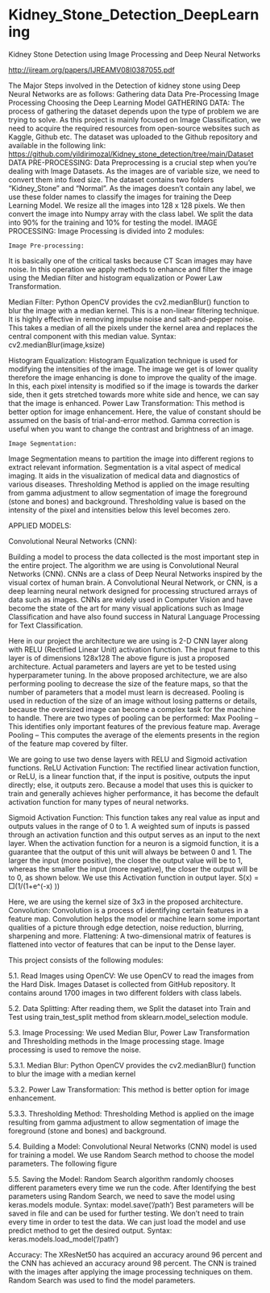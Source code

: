 # Kidney_Stone_Detection_DeepLearning
Kidney Stone Detection using Image Processing and Deep Neural Networks

http://ijream.org/papers/IJREAMV08I0387055.pdf

The Major Steps involved in the Detection of kidney stone using Deep Neural Networks are as follows:
	Gathering data
	Data Pre-Processing
	Image Processing
	Choosing the Deep Learning Model 
	GATHERING DATA:
The process of gathering the dataset depends upon the type of problem we are trying to solve. As this project is mainly focused on Image Classification, we need to acquire the required resources from open-source websites such as Kaggle, Github etc.
The dataset was uploaded to the Github repository and available in the following link: https://github.com/yildirimozal/Kidney_stone_detection/tree/main/Dataset
	DATA PRE-PROCESSING:
Data Preprocessing is a crucial step when you’re dealing with Image Datasets. As the images are of variable size, we need to convert them into fixed size. The dataset contains two folders “Kidney_Stone” and “Normal”. As the images doesn’t contain any label, we use these folder names to classify the images for training the Deep Learning Model. We resize all the images into 128 x 128 pixels. We then convert the image into Numpy array with the class label. We split the data into 90% for the training and 10% for testing the model.
	IMAGE PROCESSING:
Image Processing is divided into 2 modules:



	Image Pre-processing: 
It is basically one of the critical tasks because CT Scan images may have noise. In this operation we apply methods to enhance and filter the image using the Median filter and histogram equalization or Power Law Transformation.

Median Filter:
Python OpenCV provides the cv2.medianBlur() function to blur the image with a median kernel. This is a non-linear filtering technique. It is highly effective in removing impulse noise and salt-and-pepper noise. This takes a median of all the pixels under the kernel area and replaces the central component with this median value. 
Syntax: cv2.medianBlur(image,ksize)

 
 
 
Histogram Equalization:
Histogram Equalization technique is used for modifying the intensities of the image. The image we get is of lower quality therefore the image enhancing is done to improve the quality of the image. In this, each pixel intensity is modified so if the image is towards the darker side, then it gets stretched towards more white side and hence, we can say that the image is enhanced.
	Power Law Transformation: 
This method is better option for image enhancement. Here, the value of constant should be assumed on the basis of trial-and-error method. Gamma correction is useful when you want to change the contrast and brightness of an image.


	Image Segmentation:
Image Segmentation means to partition the image into different regions to extract relevant information. 
Segmentation is a vital aspect of medical imaging. It aids in the visualization of medical data and diagnostics of various diseases. 
Thresholding Method is applied on the image resulting from gamma adjustment to allow segmentation of image the foreground (stone and bones) and background. 
Thresholding value is based on the intensity of the pixel and intensities below this level becomes zero.
  
  
  APPLIED MODELS:

  Convolutional Neural Networks (CNN): 

Building a model to process the data collected is the most important step in the entire project. The algorithm we are using is Convolutional Neural Networks (CNN). CNNs are a class of Deep Neural Networks inspired by the visual cortex of human brain. A Convolutional Neural Network, or CNN, is a deep learning neural network designed for processing structured arrays of data such as images. CNNs are widely used in Computer Vision and have become the state of the art for many visual applications such as Image Classification and have also found success in Natural Language Processing for Text Classification. 
 


Here in our project the architecture we are using is 2-D CNN layer along with RELU (Rectified Linear Unit) activation function. The input frame to this layer is of dimensions 128x128 
The above figure is just a proposed architecture. Actual parameters and layers are yet to be tested using hyperparameter tuning.
In the above proposed architecture, we are also performing pooling to decrease the size of the feature maps, so that the number of parameters that a model must learn is decreased.
Pooling is used in reduction of the size of an image without losing patterns or details, because the oversized image can become a complex task for the machine to handle. There are two types of pooling can be performed:
Max Pooling – This identifies only important features of the previous feature map.
Average Pooling – This computes the average of the elements presents in the region of the feature map covered by filter. 
 

We are going to use two dense layers with RELU and Sigmoid activation functions.
ReLU Activation Function: The rectified linear activation function, or ReLU, is a linear function that, if the input is positive, outputs the input directly; else, it outputs zero. Because a model that uses this is quicker to train and generally achieves higher performance, it has become the default activation function for many types of neural networks. 
 


Sigmoid Activation Function: This function takes any real value as input and outputs values in the range of 0 to 1. A weighted sum of inputs is passed through an activation function and this output serves as an input to the next layer. When the activation function for a neuron is a sigmoid function, it is a guarantee that the output of this unit will always be between 0 and 1. The larger the input (more positive), the closer the output value will be to 1, whereas the smaller the input (more negative), the closer the output will be to 0, as shown below. We use this Activation function in output layer.
S(x) = □(1/(1+e^(-x) ))
 

Here, we are using the kernel size of 3x3 in the proposed architecture.
Convolution: Convolution is a process of identifying certain features in a feature map. Convolution helps the model or machine learn some important qualities of a picture through edge detection, noise reduction, blurring, sharpening and more.
Flattening: A two-dimensional matrix of features is flattened into vector of features that can be input to the Dense layer.



This project consists of the following modules:

5.1.	Read Images using OpenCV: We use OpenCV to read the images from the Hard Disk. Images Dataset is collected from GitHub repository. It contains around 1700 images in two different folders with class labels.

5.2.	Data Splitting: After reading them, we Split the dataset into Train and Test using train_test_split method from sklearn.model_selection module.

5.3.	Image Processing: We used Median Blur, Power Law Transformation and Thresholding methods in the Image processing stage. Image processing is used to remove the noise. 

  5.3.1.	Median Blur: Python OpenCV provides the cv2.medianBlur() function to blur the image with a median kernel
  
  5.3.2.	Power Law Transformation: This method is better option for image enhancement. 
  
  5.3.3.	Thresholding Method: Thresholding Method is applied on the image resulting from gamma adjustment to allow segmentation of image the foreground (stone and bones) and background. 
  
 5.4.	Building a Model: Convolutional Neural Networks (CNN) model is used for training a model. We use Random Search method to choose the model parameters. The following figure 
 
 5.5.	Saving the Model: Random Search algorithm randomly chooses different parameters every time we run the code. After Identifying the best parameters using Random Search, we need to save the model using keras.models module.
Syntax: model.save(‘/path’) 
Best parameters will be saved in file and can be used for further testing. We don’t need to train every time in order to test the data. We can just load the model and use predict method to get the desired output. 
Syntax: keras.models.load_model(‘/path’)


Accuracy: The XResNet50 has acquired an accuracy around 96 percent and the CNN has achieved an accuracy around 98 percent. The CNN is trained with the images after applying the image processing techniques on them. Random Search was used to find the model parameters. 

